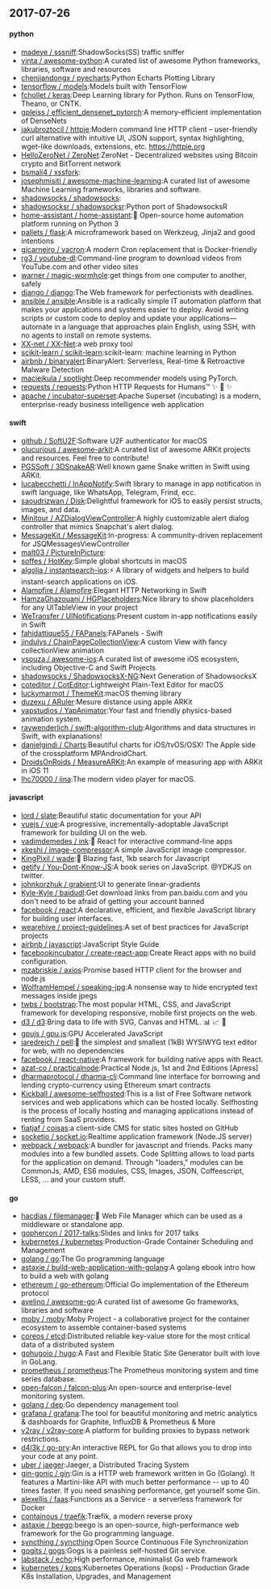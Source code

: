 ## 2017-07-26

#### python
* [madeye / sssniff](https://github.com/madeye/sssniff):ShadowSocks(SS) traffic sniffer
* [vinta / awesome-python](https://github.com/vinta/awesome-python):A curated list of awesome Python frameworks, libraries, software and resources
* [chenjiandongx / pyecharts](https://github.com/chenjiandongx/pyecharts):Python Echarts Plotting Library
* [tensorflow / models](https://github.com/tensorflow/models):Models built with TensorFlow
* [fchollet / keras](https://github.com/fchollet/keras):Deep Learning library for Python. Runs on TensorFlow, Theano, or CNTK.
* [gpleiss / efficient_densenet_pytorch](https://github.com/gpleiss/efficient_densenet_pytorch):A memory-efficient implementation of DenseNets
* [jakubroztocil / httpie](https://github.com/jakubroztocil/httpie):Modern command line HTTP client – user-friendly curl alternative with intuitive UI, JSON support, syntax highlighting, wget-like downloads, extensions, etc. https://httpie.org
* [HelloZeroNet / ZeroNet](https://github.com/HelloZeroNet/ZeroNet):ZeroNet - Decentralized websites using Bitcoin crypto and BitTorrent network
* [bsmali4 / xssfork](https://github.com/bsmali4/xssfork):
* [josephmisiti / awesome-machine-learning](https://github.com/josephmisiti/awesome-machine-learning):A curated list of awesome Machine Learning frameworks, libraries and software.
* [shadowsocks / shadowsocks](https://github.com/shadowsocks/shadowsocks):
* [shadowsocksr / shadowsocksr](https://github.com/shadowsocksr/shadowsocksr):Python port of ShadowsocksR
* [home-assistant / home-assistant](https://github.com/home-assistant/home-assistant):🏡 Open-source home automation platform running on Python 3
* [pallets / flask](https://github.com/pallets/flask):A microframework based on Werkzeug, Jinja2 and good intentions
* [gjcarneiro / yacron](https://github.com/gjcarneiro/yacron):A modern Cron replacement that is Docker-friendly
* [rg3 / youtube-dl](https://github.com/rg3/youtube-dl):Command-line program to download videos from YouTube.com and other video sites
* [warner / magic-wormhole](https://github.com/warner/magic-wormhole):get things from one computer to another, safely
* [django / django](https://github.com/django/django):The Web framework for perfectionists with deadlines.
* [ansible / ansible](https://github.com/ansible/ansible):Ansible is a radically simple IT automation platform that makes your applications and systems easier to deploy. Avoid writing scripts or custom code to deploy and update your applications— automate in a language that approaches plain English, using SSH, with no agents to install on remote systems.
* [XX-net / XX-Net](https://github.com/XX-net/XX-Net):a web proxy tool
* [scikit-learn / scikit-learn](https://github.com/scikit-learn/scikit-learn):scikit-learn: machine learning in Python
* [airbnb / binaryalert](https://github.com/airbnb/binaryalert):BinaryAlert: Serverless, Real-time & Retroactive Malware Detection
* [maciejkula / spotlight](https://github.com/maciejkula/spotlight):Deep recommender models using PyTorch.
* [requests / requests](https://github.com/requests/requests):Python HTTP Requests for Humans™ ✨ 🍰 ✨
* [apache / incubator-superset](https://github.com/apache/incubator-superset):Apache Superset (incubating) is a modern, enterprise-ready business intelligence web application

#### swift
* [github / SoftU2F](https://github.com/github/SoftU2F):Software U2F authenticator for macOS
* [olucurious / awesome-arkit](https://github.com/olucurious/awesome-arkit):A curated list of awesome ARKit projects and resources. Feel free to contribute!
* [PGSSoft / 3DSnakeAR](https://github.com/PGSSoft/3DSnakeAR):Well known game Snake written in Swift using ARKit.
* [lucabecchetti / InAppNotify](https://github.com/lucabecchetti/InAppNotify):Swift library to manage in app notification in swift language, like WhatsApp, Telegram, Frind, ecc.
* [saoudrizwan / Disk](https://github.com/saoudrizwan/Disk):Delightful framework for iOS to easily persist structs, images, and data.
* [Minitour / AZDialogViewController](https://github.com/Minitour/AZDialogViewController):A highly customizable alert dialog controller that mimics Snapchat's alert dialog.
* [MessageKit / MessageKit](https://github.com/MessageKit/MessageKit):In-progress: A community-driven replacement for JSQMessagesViewController
* [malt03 / PictureInPicture](https://github.com/malt03/PictureInPicture):
* [soffes / HotKey](https://github.com/soffes/HotKey):Simple global shortcuts in macOS
* [algolia / instantsearch-ios](https://github.com/algolia/instantsearch-ios):⚡️ A library of widgets and helpers to build instant-search applications on iOS.
* [Alamofire / Alamofire](https://github.com/Alamofire/Alamofire):Elegant HTTP Networking in Swift
* [HamzaGhazouani / HGPlaceholders](https://github.com/HamzaGhazouani/HGPlaceholders):Nice library to show placeholders for any UITableView in your project
* [WeTransfer / UINotifications](https://github.com/WeTransfer/UINotifications):Present custom in-app notifications easily in Swift
* [fahidattique55 / FAPanels](https://github.com/fahidattique55/FAPanels):FAPanels - Swift
* [jindulys / ChainPageCollectionView](https://github.com/jindulys/ChainPageCollectionView):A custom View with fancy collectionView animation
* [vsouza / awesome-ios](https://github.com/vsouza/awesome-ios):A curated list of awesome iOS ecosystem, including Objective-C and Swift Projects
* [shadowsocks / ShadowsocksX-NG](https://github.com/shadowsocks/ShadowsocksX-NG):Next Generation of ShadowsocksX
* [coteditor / CotEditor](https://github.com/coteditor/CotEditor):Lightweight Plain-Text Editor for macOS
* [luckymarmot / ThemeKit](https://github.com/luckymarmot/ThemeKit):macOS theming library
* [duzexu / ARuler](https://github.com/duzexu/ARuler):Mesure distance using apple ARKit
* [yapstudios / YapAnimator](https://github.com/yapstudios/YapAnimator):Your fast and friendly physics-based animation system.
* [raywenderlich / swift-algorithm-club](https://github.com/raywenderlich/swift-algorithm-club):Algorithms and data structures in Swift, with explanations!
* [danielgindi / Charts](https://github.com/danielgindi/Charts):Beautiful charts for iOS/tvOS/OSX! The Apple side of the crossplatform MPAndroidChart.
* [DroidsOnRoids / MeasureARKit](https://github.com/DroidsOnRoids/MeasureARKit):An example of measuring app with ARKit in iOS 11
* [lhc70000 / iina](https://github.com/lhc70000/iina):The modern video player for macOS.

#### javascript
* [lord / slate](https://github.com/lord/slate):Beautiful static documentation for your API
* [vuejs / vue](https://github.com/vuejs/vue):A progressive, incrementally-adoptable JavaScript framework for building UI on the web.
* [vadimdemedes / ink](https://github.com/vadimdemedes/ink):🌈 React for interactive command-line apps
* [xkeshi / image-compressor](https://github.com/xkeshi/image-compressor):A simple JavaScript image compressor.
* [KingPixil / wade](https://github.com/KingPixil/wade):🌊 Blazing fast, 1kb search for Javascript
* [getify / You-Dont-Know-JS](https://github.com/getify/You-Dont-Know-JS):A book series on JavaScript. @YDKJS on twitter.
* [johnkorzhuk / grabient](https://github.com/johnkorzhuk/grabient):UI to generate linear-gradients
* [Kyle-Kyle / baidudl](https://github.com/Kyle-Kyle/baidudl):Get download links from pan.baidu.com and you don't need to be afraid of getting your account banned
* [facebook / react](https://github.com/facebook/react):A declarative, efficient, and flexible JavaScript library for building user interfaces.
* [wearehive / project-guidelines](https://github.com/wearehive/project-guidelines):A set of best practices for JavaScript projects
* [airbnb / javascript](https://github.com/airbnb/javascript):JavaScript Style Guide
* [facebookincubator / create-react-app](https://github.com/facebookincubator/create-react-app):Create React apps with no build configuration.
* [mzabriskie / axios](https://github.com/mzabriskie/axios):Promise based HTTP client for the browser and node.js
* [WolframHempel / speaking-jpg](https://github.com/WolframHempel/speaking-jpg):A nonsense way to hide encrypted text messages inside jpegs
* [twbs / bootstrap](https://github.com/twbs/bootstrap):The most popular HTML, CSS, and JavaScript framework for developing responsive, mobile first projects on the web.
* [d3 / d3](https://github.com/d3/d3):Bring data to life with SVG, Canvas and HTML. 📊 📈 🎉
* [gpujs / gpu.js](https://github.com/gpujs/gpu.js):GPU Accelerated JavaScript
* [jaredreich / pell](https://github.com/jaredreich/pell):📝 the simplest and smallest (1kB) WYSIWYG text editor for web, with no dependencies
* [facebook / react-native](https://github.com/facebook/react-native):A framework for building native apps with React.
* [azat-co / practicalnode](https://github.com/azat-co/practicalnode):Practical Node.js, 1st and 2nd Editions [Apress]
* [dharmaprotocol / dharma-cli](https://github.com/dharmaprotocol/dharma-cli):Command line interface for borrowing and lending crypto-currency using Ethereum smart contracts
* [Kickball / awesome-selfhosted](https://github.com/Kickball/awesome-selfhosted):This is a list of Free Software network services and web applications which can be hosted locally. Selfhosting is the process of locally hosting and managing applications instead of renting from SaaS providers.
* [fiatjaf / coisas](https://github.com/fiatjaf/coisas):a client-side CMS for static sites hosted on GitHub
* [socketio / socket.io](https://github.com/socketio/socket.io):Realtime application framework (Node.JS server)
* [webpack / webpack](https://github.com/webpack/webpack):A bundler for javascript and friends. Packs many modules into a few bundled assets. Code Splitting allows to load parts for the application on demand. Through "loaders," modules can be CommonJs, AMD, ES6 modules, CSS, Images, JSON, Coffeescript, LESS, ... and your custom stuff.

#### go
* [hacdias / filemanager](https://github.com/hacdias/filemanager):📁 Web File Manager which can be used as a middleware or standalone app.
* [gophercon / 2017-talks](https://github.com/gophercon/2017-talks):Slides and links for 2017 talks
* [kubernetes / kubernetes](https://github.com/kubernetes/kubernetes):Production-Grade Container Scheduling and Management
* [golang / go](https://github.com/golang/go):The Go programming language
* [astaxie / build-web-application-with-golang](https://github.com/astaxie/build-web-application-with-golang):A golang ebook intro how to build a web with golang
* [ethereum / go-ethereum](https://github.com/ethereum/go-ethereum):Official Go implementation of the Ethereum protocol
* [avelino / awesome-go](https://github.com/avelino/awesome-go):A curated list of awesome Go frameworks, libraries and software
* [moby / moby](https://github.com/moby/moby):Moby Project - a collaborative project for the container ecosystem to assemble container-based systems
* [coreos / etcd](https://github.com/coreos/etcd):Distributed reliable key-value store for the most critical data of a distributed system
* [gohugoio / hugo](https://github.com/gohugoio/hugo):A Fast and Flexible Static Site Generator built with love in GoLang.
* [prometheus / prometheus](https://github.com/prometheus/prometheus):The Prometheus monitoring system and time series database.
* [open-falcon / falcon-plus](https://github.com/open-falcon/falcon-plus):An open-source and enterprise-level monitoring system.
* [golang / dep](https://github.com/golang/dep):Go dependency management tool
* [grafana / grafana](https://github.com/grafana/grafana):The tool for beautiful monitoring and metric analytics & dashboards for Graphite, InfluxDB & Prometheus & More
* [v2ray / v2ray-core](https://github.com/v2ray/v2ray-core):A platform for building proxies to bypass network restrictions.
* [d4l3k / go-pry](https://github.com/d4l3k/go-pry):An interactive REPL for Go that allows you to drop into your code at any point.
* [uber / jaeger](https://github.com/uber/jaeger):Jaeger, a Distributed Tracing System
* [gin-gonic / gin](https://github.com/gin-gonic/gin):Gin is a HTTP web framework written in Go (Golang). It features a Martini-like API with much better performance -- up to 40 times faster. If you need smashing performance, get yourself some Gin.
* [alexellis / faas](https://github.com/alexellis/faas):Functions as a Service - a serverless framework for Docker
* [containous / traefik](https://github.com/containous/traefik):Træfik, a modern reverse proxy
* [astaxie / beego](https://github.com/astaxie/beego):beego is an open-source, high-performance web framework for the Go programming language.
* [syncthing / syncthing](https://github.com/syncthing/syncthing):Open Source Continuous File Synchronization
* [gogits / gogs](https://github.com/gogits/gogs):Gogs is a painless self-hosted Git service.
* [labstack / echo](https://github.com/labstack/echo):High performance, minimalist Go web framework
* [kubernetes / kops](https://github.com/kubernetes/kops):Kubernetes Operations (kops) - Production Grade K8s Installation, Upgrades, and Management
